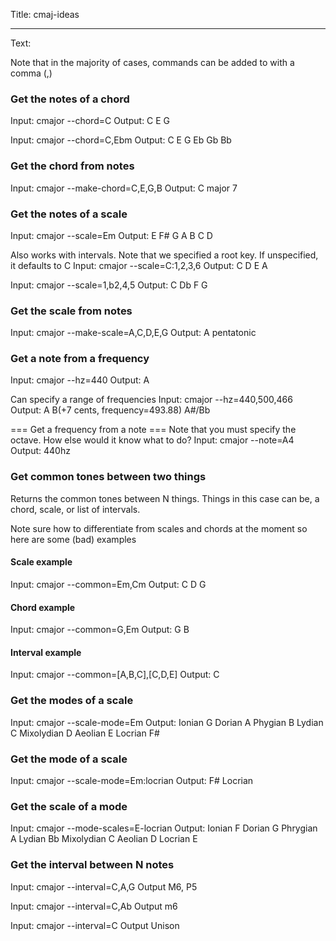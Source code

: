 Title: cmaj-ideas

----

Text: 

Note that in the majority of cases,
commands can be added to with a comma (,)

### Get the notes of a chord 

Input:
    cmajor --chord=C
Output:
    C E G

Input:
    cmajor --chord=C,Ebm
Output:
    C E G
    Eb Gb Bb

### Get the chord from notes 
Input:
    cmajor --make-chord=C,E,G,B
Output:
    C major 7

### Get the notes of a scale 
Input:
    cmajor --scale=Em
Output:
    E F# G A B C D

Also works with intervals.
Note that we specified a root key.
If unspecified, it defaults to C
Input:
    cmajor --scale=C:1,2,3,6
Output:
    C D E A

Input:
    cmajor --scale=1,b2,4,5
Output:
    C Db F G

### Get the scale from notes 
Input:
    cmajor --make-scale=A,C,D,E,G
Output:
    A pentatonic

### Get a note from a frequency 
Input:
    cmajor --hz=440
Output:
    A

Can specify a range of frequencies
Input:
    cmajor --hz=440,500,466
Output:
    A B(+7 cents, frequency=493.88) A#/Bb

=== Get a frequency from a note ===
Note that you must specify the octave.
How else would it know what to do?
Input:
    cmajor --note=A4
Output:
    440hz

### Get common tones between two things

Returns the common tones between N things.
Things in this case can be, a chord, scale, or list of intervals.

Note sure how to differentiate from scales and chords at the moment
so here are some (bad) examples
#### Scale example 

Input:
    cmajor --common=Em,Cm
Output:
    C D G

#### Chord example 
Input:
    cmajor --common=G,Em
Output:
    G B

#### Interval example
Input:
    cmajor --common=[A,B,C],[C,D,E]
Output:
    C


### Get the modes of a scale

Input:
    cmajor --scale-mode=Em
Output:
    Ionian      G
    Dorian      A
    Phygian     B
    Lydian      C
    Mixolydian  D
    Aeolian     E
    Locrian     F#

### Get the mode of a scale
Input:
    cmajor --scale-mode=Em:locrian
Output:
    F# Locrian

### Get the scale of a mode
Input:
    cmajor --mode-scales=E-locrian
Output:
    Ionian      F
    Dorian      G
    Phrygian    A
    Lydian      Bb
    Mixolydian  C
    Aeolian     D
    Locrian     E

### Get the interval between N notes

Input:
    cmajor --interval=C,A,G
Output
    M6, P5

Input:
    cmajor --interval=C,Ab
Output
    m6

Input:
    cmajor --interval=C
Output
    Unison